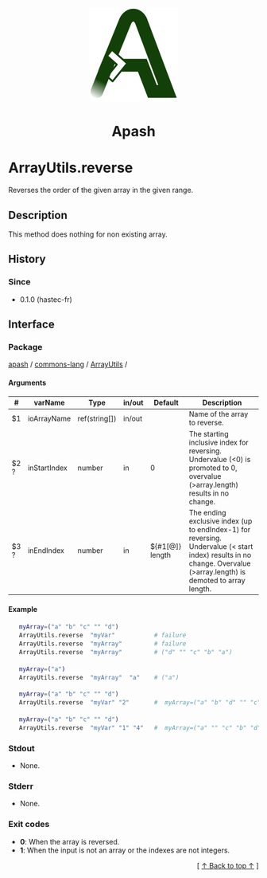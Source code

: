 
<div align='center' id='apash-top'>
  <a href='https://github.com/hastec-fr/apash'>
    <img alt='apash-logo' src='../../../../../../assets/apash-logo.svg'/>
  </a>

  # Apash
</div>


# ArrayUtils.reverse
Reverses the order of the given array in the given range.
## Description
 This method does nothing for non existing array.

## History
### Since
  * 0.1.0 (hastec-fr)

## Interface
### Package
<!-- apash.packageBegin -->
[apash](../../../apash.md) / [commons-lang](../../commons-lang.md) / [ArrayUtils](../ArrayUtils.md) / 
<!-- apash.packageEnd -->

#### Arguments
 | #      | varName        | Type          | in/out   | Default         | Description                          |
 |--------|----------------|---------------|----------|-----------------|--------------------------------------|
 | $1     | ioArrayName    | ref(string[]) | in/out   |                 |  Name of the array to reverse.       |
 | $2 ?   | inStartIndex   | number        | in       | 0               |  The starting inclusive index for reversing. Undervalue (<0) is promoted to 0, overvalue (>array.length) results in no change. |
 | $3 ?   | inEndIndex     | number        | in       | ${#1[@]} length |  The ending exclusive index (up to endIndex-1) for reversing. Undervalue (< start index) results in no change. Overvalue (>array.length) is demoted to array length. |

#### Example
 ```bash
    myArray=("a" "b" "c" "" "d")
    ArrayUtils.reverse  "myVar"           # failure
    ArrayUtils.reverse  "myArray"         # failure
    ArrayUtils.reverse  "myArray"         # ("d" "" "c" "b" "a")

    myArray=("a")
    ArrayUtils.reverse  "myArray"  "a"    # ("a")

    myArray=("a" "b" "c" "" "d")
    ArrayUtils.reverse  "myVar" "2"       #  myArray=("a" "b" "d" "" "c")

    myArray=("a" "b" "c" "" "d")
    ArrayUtils.reverse  "myVar" "1" "4"   #  myArray=("a" "" "c" "b" "d")

 ```

### Stdout
  * None.
### Stderr
  * None.

### Exit codes
  * **0**: When the array is reversed.
  * **1**: When the input is not an array or the indexes are not integers.

  <div align='right'>[ <a href='#apash-top'>↑ Back to top ↑</a> ]</div>

